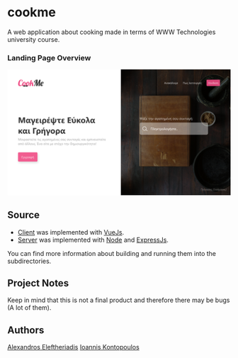 # cookme
A web application about cooking made in terms of WWW Technologies university course.

### Landing Page Overview

![CookMeLandingPage](https://github.com/koioannis/cookme/blob/main/CookMeLandingPage.png)

## Source
* [Client](https://github.com/koioannis/cookme/tree/main/client) was implemented with [VueJs](https://vuejs.org/).
* [Server](https://github.com/koioannis/cookme/tree/main/server) was implemented with [Node](https://vuejs.org/) and [ExpressJs](https://expressjs.com/).
 
You can find more information about building and running them into the subdirectories.

## Project Notes
Keep in mind that this is not a final product and therefore there may be bugs (A lot of them).

## Authors
[Alexandros Eleftheriadis](https://github.com/alexandros44)
[Ioannis Kontopoulos](https://github.com/koioannis)
